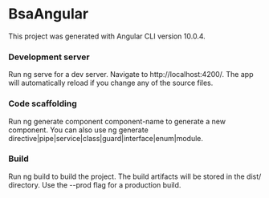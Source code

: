 <h1>BsaAngular</h1>
This project was generated with Angular CLI version 10.0.4.

<h3>Development server</h3>
Run ng serve for a dev server. Navigate to http://localhost:4200/. The app will automatically reload if you change any of the source files.

<h3>Code scaffolding</h3>
Run ng generate component component-name to generate a new component. You can also use ng generate directive|pipe|service|class|guard|interface|enum|module.

<h3>Build</h3>
Run ng build to build the project. The build artifacts will be stored in the dist/ directory. Use the --prod flag for a production build.
